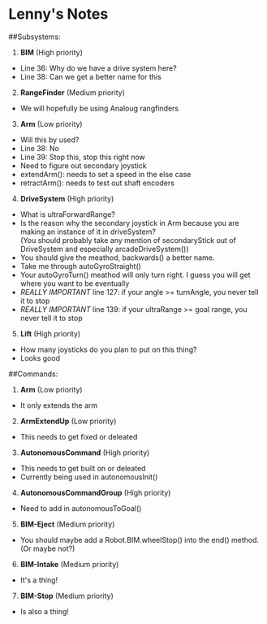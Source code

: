 # Lenny's Notes

##Subsystems:  
1. **BIM** (High priority)  
  * Line 36: Why do we have a drive system here?   
  * Line 38: Can we get a better name for this  
2. **RangeFinder** (Medium priority)  
  * We will hopefully be using Analoug rangfinders  
3. **Arm** (Low priority)   
  * Will this by used?  
  * Line 38: No  
  * Line 39: Stop this, stop this right now  
  * Need to figure out secondary joystick  
  * extendArm(): needs to set a speed in the else case  
  * retractArm(): needs to test out shaft encoders  
4. **DriveSystem** (High priority)
  * What is ultraForwardRange?  
  * Is the reason why the secondary joystick in Arm because you are making an instance of it in driveSystem?   
   (You should probably take any mention of secondaryStick out of DriveSystem and especially arcadeDriveSystem())  
  * You should give the meathod, backwards() a better name.  
  * Take me through autoGyroStraight()  
  * Your autoGyroTurn() meathod will only turn right. I guess you will get where you want to be eventually  
  * *REALLY IMPORTANT* line 127: if your angle >= turnAngle, you never tell it to stop
  * *REALLY IMPORTANT* line 139: if your ultraRange >= goal range, you never tell it to stop  
5. **Lift** (High priority)
  * How many joysticks do you plan to put on this thing?  
  * Looks good

##Commands: 
1.  **Arm** (Low priority)
  * It only extends the arm
2. **ArmExtendUp** (Low priority)
  * This needs to get fixed or deleated 
3. **AutonomousCommand** (High priority)
  * This needs to get built on or deleated
  * Currently being used in autonomousInit()
4. **AutonomousCommandGroup** (High priority)
  * Need to add in autonomousToGoal()
5. **BIM-Eject** (Medium priority)
  * You should maybe add  a Robot.BIM.wheelStop() into the end() method. (Or maybe not?)
6. **BIM-Intake** (Medium priority)
  * It's a thing!
7. **BIM-Stop** (Medium priority)
  * Is also a thing! 

  
  
